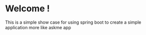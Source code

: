 # Welcome !
This is a simple show case for using spring boot to create a simple application more like askme app